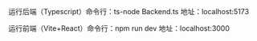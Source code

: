 运行后端（Typescript）命令行：ts-node Backend.ts      地址：localhost:5173

运行前端（Vite+React）命令行：npm run dev             地址：localhost:3000
